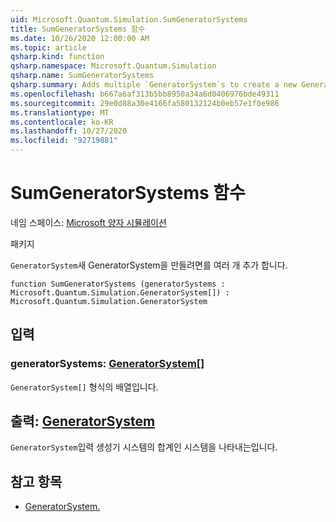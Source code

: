```yaml
---
uid: Microsoft.Quantum.Simulation.SumGeneratorSystems
title: SumGeneratorSystems 함수
ms.date: 10/26/2020 12:00:00 AM
ms.topic: article
qsharp.kind: function
qsharp.namespace: Microsoft.Quantum.Simulation
qsharp.name: SumGeneratorSystems
qsharp.summary: Adds multiple `GeneratorSystem`s to create a new GeneratorSystem.
ms.openlocfilehash: b667a6af313b5bb8950a34a6d0406976bde49311
ms.sourcegitcommit: 29e0d88a30e4166fa580132124b0eb57e1f0e986
ms.translationtype: MT
ms.contentlocale: ko-KR
ms.lasthandoff: 10/27/2020
ms.locfileid: "92719881"
---
```

# <a name="sumgeneratorsystems-function"></a>SumGeneratorSystems 함수

네임 스페이스: [Microsoft 양자 시뮬레이션](xref:Microsoft.Quantum.Simulation)

패키지 [](https://nuget.org/packages/)


`GeneratorSystem`새 GeneratorSystem을 만들려면를 여러 개 추가 합니다.

```qsharp
function SumGeneratorSystems (generatorSystems : Microsoft.Quantum.Simulation.GeneratorSystem[]) : Microsoft.Quantum.Simulation.GeneratorSystem
```


## <a name="input"></a>입력

### <a name="generatorsystems--generatorsystem"></a>generatorSystems: [GeneratorSystem](xref:Microsoft.Quantum.Simulation.GeneratorSystem)[]

`GeneratorSystem[]` 형식의 배열입니다.



## <a name="output--generatorsystem"></a>출력: [GeneratorSystem](xref:Microsoft.Quantum.Simulation.GeneratorSystem)

`GeneratorSystem`입력 생성기 시스템의 합계인 시스템을 나타내는입니다.

## <a name="see-also"></a>참고 항목

- [GeneratorSystem.](xref:Microsoft.Quantum.Simulation.GeneratorSystem)